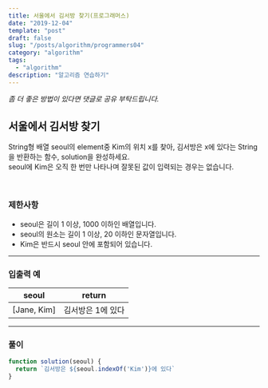 ```yaml
---
title: 서울에서 김서방 찾기(프로그래머스)
date: "2019-12-04"
template: "post"
draft: false
slug: "/posts/algorithm/programmers04"
category: "algorithm"
tags:
  - "algorithm"
description: "알고리즘 연습하기"
---
```

<span class="notice">
  <em>좀 더 좋은 방법이 있다면 댓글로 공유 부탁드립니다.</em>
</span>

## 서울에서 김서방 찾기
String형 배열 seoul의 element중 Kim의 위치 x를 찾아, 김서방은 x에 있다는 String을 반환하는 함수, solution을 완성하세요.<br>
seoul에 Kim은 오직 한 번만 나타나며 잘못된 값이 입력되는 경우는 없습니다.

<br>

### 제한사항
- seoul은 길이 1 이상, 1000 이하인 배열입니다.
- seoul의 원소는 길이 1 이상, 20 이하인 문자열입니다.
- Kim은 반드시 seoul 안에 포함되어 있습니다.

<hr class="sub" />

### 입출력 예

<article class="board-tbl">

| seoul                 | return            |
| --------------------- | ----------------- |
| [Jane, Kim] | 김서방은 1에 있다 |

</article>

<hr class="sub" />

### 풀이

``` javascript
function solution(seoul) {
  return `김서방은 ${seoul.indexOf('Kim')}에 있다`
}
```

<br>
<br>
<br>
<br>
<br>